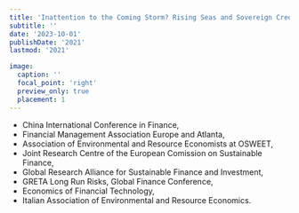 ```yaml
---
title: 'Inattention to the Coming Storm? Rising Seas and Sovereign Credit Risk'
subtitle: ''
date: '2023-10-01'
publishDate: '2021'
lastmod: '2021'

image: 
  caption: ''
  focal_point: 'right'
  preview_only: true
  placement: 1
---
```

- China International Conference in Finance,
- Financial Management Association Europe and Atlanta,
- Association of Environmental and Resource Economists at OSWEET,
- Joint Research Centre of the European Comission on Sustainable Finance,
- Global Research Alliance for Sustainable Finance and Investment,
- GRETA Long Run Risks, Global Finance Conference,
- Economics of Financial Technology,
- Italian Association of Environmental and Resource Economics.

